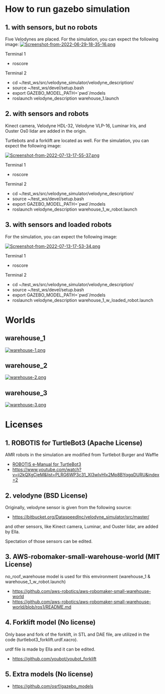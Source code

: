 # How to run gazebo simulation
## 1. with sensors, but no robots 
Five Velodynes are placed.
For the simulation, you can expect the following image:
[![Screenshot-from-2022-06-29-18-35-16.png](https://i.postimg.cc/rwwBbMn7/Screenshot-from-2022-06-29-18-35-16.png)](https://postimg.cc/bs4VScjR)


Terminal 1
- roscore

Terminal 2
- cd ~/test_ws/src/velodyne_simulator/velodyne_description/
- source ~/test_ws/devel/setup.bash
- export GAZEBO_MODEL_PATH=\`pwd\`/models
- roslaunch velodyne_description warehouse_1.launch

## 2. with sensors and robots 
Kinect camera, Velodyne HDL-32, Velodyne VLP-16, Luminar Iris, and Ouster Os0 lidar are added in the origin.

Turtlebots and a forklift are located as well.
For the simulation, you can expect the following image:

[![Screenshot-from-2022-07-13-17-55-37.png](https://i.postimg.cc/zXXks3jq/Screenshot-from-2022-07-13-17-55-37.png)](https://postimg.cc/ThFmmdFs)

Terminal 1
- roscore

Terminal 2
- cd ~/test_ws/src/velodyne_simulator/velodyne_description/
- source ~/test_ws/devel/setup.bash
- export GAZEBO_MODEL_PATH=\`pwd\`/models
- roslaunch velodyne_description warehouse_1_w_robot.launch


## 3. with sensors and loaded robots 
For the simulation, you can expect the following image:

[![Screenshot-from-2022-07-13-17-53-34.png](https://i.postimg.cc/zGpYJLmp/Screenshot-from-2022-07-13-17-53-34.png)](https://postimg.cc/18gjB33N)

Terminal 1
- roscore

Terminal 2
- cd ~/test_ws/src/velodyne_simulator/velodyne_description/
- source ~/test_ws/devel/setup.bash
- export GAZEBO_MODEL_PATH=\`pwd\`/models
- roslaunch velodyne_description warehouse_1_w_loaded_robot.launch


# Worlds
## warehouse_1
[![warehouse-1.png](https://i.postimg.cc/tgvJwtVM/warehouse-1.png)](https://postimg.cc/3yp3DG1X)

## warehouse_2
[![warehouse-2.png](https://i.postimg.cc/KvQ20cT9/warehouse-2.png)](https://postimg.cc/rKd3mkQW)

## warehouse_3
[![warehouse-3.png](https://i.postimg.cc/X7sRwHMm/warehouse-3.png)](https://postimg.cc/GHsgRjmx)

# Licenses

## 1. ROBOTIS for TurtleBot3 (Apache License)
AMR robots in the simulation are modified from Turtlebot Burger and Waffle
- [ROBOTIS e-Manual for TurtleBot3](http://turtlebot3.robotis.com/)
- https://www.youtube.com/watch?v=ji2kQXgCjeM&list=PLRG6WP3c31_XI3wlvHlx2Mp8BYqgqDURU&index=2



## 2. velodyne (BSD License)
Originally, velodyne sensor is given from the following source:

- https://bitbucket.org/DataspeedInc/velodyne_simulator/src/master/

and other sensors, like Kinect camera, Luminar, and Ouster lidar, are added by Ella.

Spectation of those sensors can be edited.



## 3. AWS-robomaker-small-warehouse-world (MIT License) 
no_roof_warehouse model is used for this emvironment (warehouse_1 & warehouse_1_w_robot.launch)

- https://github.com/aws-robotics/aws-robomaker-small-warehouse-world
- https://github.com/aws-robotics/aws-robomaker-small-warehouse-world/blob/ros1/README.md



## 4. Forklift model (No license)
Only base and fork of the forklift, in STL and DAE file, are utilized in the code (turtlebot3_forklift.urdf.xacro).

urdf file is made by Ella and it can be edited.

- https://github.com/youbot/youbot_forklift



## 5. Extra models (No license)

- https://github.com/osrf/gazebo_models

